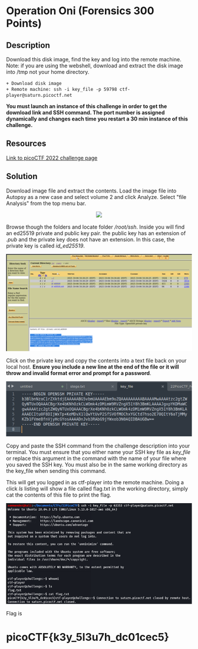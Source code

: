 # Operation Oni (Forensics 300 Points) 

## Description

Download this disk image, find the key and log into the remote machine. Note: if you are using the webshell, download and extract the disk image into /tmp not your home directory.

    + Download disk image
    + Remote machine: ssh -i key_file -p 59798 ctf-player@saturn.picoctf.net

**You must launch an instance of this challenge in order to get the download link and SSH command. The port number is assigned dynamically and changes each time you restart a 30 min instance of this challenge.**

## Resources

[Link to picoCTF 2022 challenge page](https://play.picoctf.org/practice?category=4&originalEvent=70&page=1&solved=0)

## Solution

Download image file and extract the contents. 
Load the image file into Autopsy as a new case and select volume 2 and click Analyze. Select "file Analysis" from the top menu bar. 

<p align="center"><img src="_images/1.png"></p>

Browse though the folders and locate folder */root/ssh*. Inside you will find an ed25519 private and public key pair. the public key has an extension of *.pub* and the private key does not have an extension. In this case, the private key is called *id_ed25519*.

<p align="center"><img src="_images/3.png"></p>

Click on the private key and copy the contents into a text file back on your local host. **Ensure you include a new line at the end of the file or it will throw and invalid format error and prompt for a password**. 

<p align="center"><img src="_images/key_file.png"></p>

Copy and paste the SSH command from the challenge description into your terminal. You must ensure that you either name your SSH key file as *key_file* or replace this argument in the command with the name of your file where you saved the SSH key. You must also be in the same working directory as the key_file when sending this command. 

This will get you logged in as ctf-player into the remote machine. Doing a click *ls* listing will show a file called flag.txt in the working directory, simply cat the contents of this file to print the flag.

<p align="center"><img src="_images/flag.png"></p>

Flag is

# picoCTF{k3y_5l3u7h_dc01cec5}

